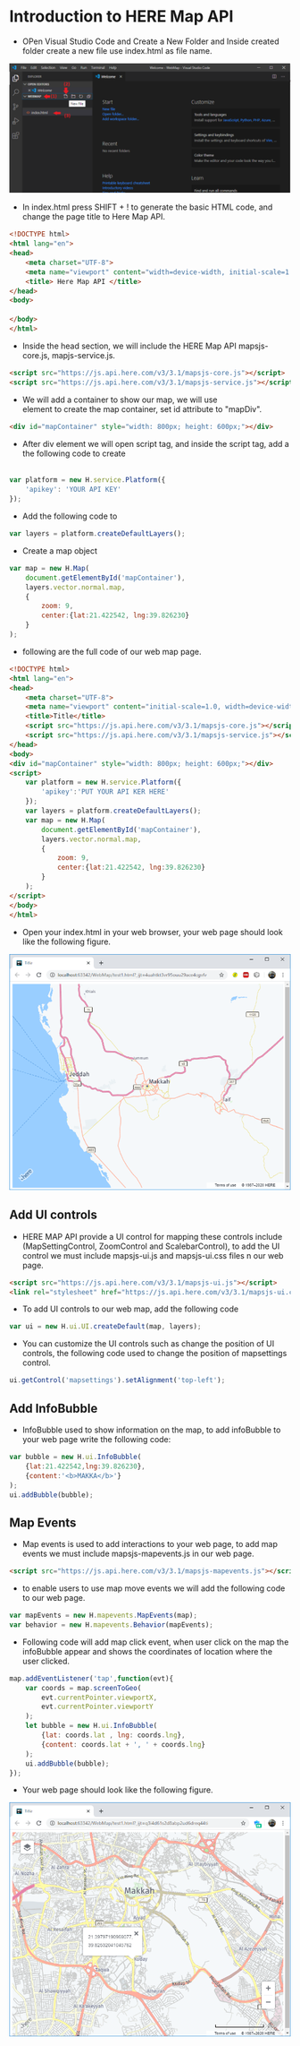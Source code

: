 # Introduction to HERE Map API
* OPen Visual Studio Code and Create a New Folder and Inside created folder create a new file use index.html as file name.

![Alt text](fig1.png)

* In index.html press SHIFT + ! to generate the basic HTML code, and change the page title to Here Map API.
```html
<!DOCTYPE html>
<html lang="en">
<head>
    <meta charset="UTF-8">
    <meta name="viewport" content="width=device-width, initial-scale=1.0">
    <title> Here Map API </title>
</head>
<body>
    
</body>
</html>
```

* Inside the head section, we will include the HERE Map API mapsjs-core.js, mapjs-service.js.

```html
<script src="https://js.api.here.com/v3/3.1/mapsjs-core.js"></script>
<script src="https://js.api.here.com/v3/3.1/mapsjs-service.js"></script>
```

* We will add a container to show our map, we will use <div> element to create the map container, set id attribute to "mapDiv".

```html
<div id="mapContainer" style="width: 800px; height: 600px;"></div>
```

* After div element we will open script tag, and inside the script tag, add a the following code to create 


```javascript

var platform = new H.service.Platform({
	'apikey': 'YOUR API KEY'
});

```

* Add the following code to 

```javascript
var layers = platform.createDefaultLayers();
```

* Create a map object

```javascript
var map = new H.Map(
	document.getElementById('mapContainer'),
	layers.vector.normal.map,
	{
		zoom: 9,
		center:{lat:21.422542, lng:39.826230}
	}
);
```

* following are the full code of our web map page.

```html
<!DOCTYPE html>
<html lang="en">
<head>
    <meta charset="UTF-8">
    <meta name="viewport" content="initial-scale=1.0, width=device-width" />
    <title>Title</title>
    <script src="https://js.api.here.com/v3/3.1/mapsjs-core.js"></script>
    <script src="https://js.api.here.com/v3/3.1/mapsjs-service.js"></script>
</head>
<body>
<div id="mapContainer" style="width: 800px; height: 600px;"></div>
<script>
    var platform = new H.service.Platform({
        'apikey':'PUT YOUR API KER HERE'
    });
    var layers = platform.createDefaultLayers();
    var map = new H.Map(
        document.getElementById('mapContainer'),
        layers.vector.normal.map,
        {
            zoom: 9,
            center:{lat:21.422542, lng:39.826230}
        }
    );
</script>
</body>
</html>
```

* Open your index.html in your web browser, your web page should look like the following figure.

![Alt text](fig2.png)


## Add UI controls
* HERE MAP API provide a UI control for mapping these controls include (MapSettingControl, ZoomControl and ScalebarControl), to add the UI control we must include mapsjs-ui.js and mapsjs-ui.css files n our web page.
```html
<script src="https://js.api.here.com/v3/3.1/mapsjs-ui.js"></script>
<link rel="stylesheet" href="https://js.api.here.com/v3/3.1/mapsjs-ui.css" />
```

* To add UI controls to our web map, add the following code

```javascript
var ui = new H.ui.UI.createDefault(map, layers);
```

* You can customize the UI controls such as change the position of UI controls, the following code used to change the position of mapsettings control.

```javascript
ui.getControl('mapsettings').setAlignment('top-left');
```

## Add InfoBubble
* InfoBubble used to show information on the map, to add infoBubble to your web page write the following code:

```javascript
var bubble = new H.ui.InfoBubble(
    {lat:21.422542,lng:39.826230},
    {content:'<b>MAKKA</b>'}
);
ui.addBubble(bubble);

```

## Map Events
* Map events is used to add interactions to your web page, to add map events we must include mapsjs-mapevents.js in our web page.
```html
<script src="https://js.api.here.com/v3/3.1/mapsjs-mapevents.js"></script>
```

* to enable users to use map move events we will add the following code to our web page.

```javascript
var mapEvents = new H.mapevents.MapEvents(map);
var behavior = new H.mapevents.Behavior(mapEvents);
```

* Following code will add map click event, when user click on the map the infoBubble appear and shows the coordinates of location where the user clicked. 

```javascript
map.addEventListener('tap',function(evt){
    var coords = map.screenToGeo(
        evt.currentPointer.viewportX,
        evt.currentPointer.viewportY
    );
    let bubble = new H.ui.InfoBubble(
        {lat: coords.lat , lng: coords.lng},
        {content: coords.lat + ', ' + coords.lng}
    );
    ui.addBubble(bubble);
});
```

* Your web page should look like the following figure.

![Alt Fiqure 3](fig3.png)